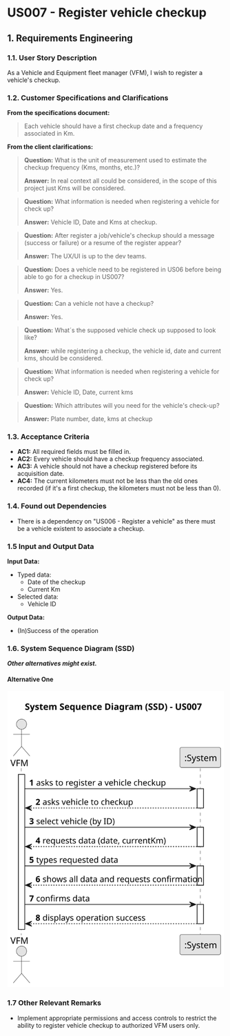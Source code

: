 # US007 - Register vehicle checkup


## 1. Requirements Engineering

### 1.1. User Story Description

As a Vehicle and Equipment fleet manager (VFM), I wish to register a vehicle's checkup.

### 1.2. Customer Specifications and Clarifications 

**From the specifications document:**

>	Each vehicle should have a first checkup date and a frequency associated in Km. 

**From the client clarifications:**

> **Question:** What is the unit of measurement used to estimate the checkup frequency (Kms, months, etc.)?
>
> **Answer:** In real context all could be considered, in the scope of this project just Kms will be considered.

> **Question:** What information is needed when registering a vehicle for check up?
>
> **Answer:** Vehicle ID, Date and Kms at checkup.

> **Question:** After register a job/vehicle's checkup should a message (success or failure) or a resume of the register appear?
>
> **Answer:** The UX/UI is up to the dev teams.

> **Question:** Does a vehicle need to be registered in US06 before being able to go for a checkup in US007?
> 
> **Answer:** Yes.

> **Question:** Can a vehicle not have a checkup?
>
> **Answer:** Yes.

> **Question:**  What´s the supposed vehicle check up supposed to look like?
>
> **Answer:** while registering a checkup, the vehicle id, date and current kms, should be considered.

> **Question:** What information is needed when registering a vehicle for check up?
> 
> **Answer:** Vehicle ID, Date, current kms

> **Question:** Which attributes will you need for the vehicle's check-up?
> 
> **Answer:** Plate number, date, kms at checkup



### 1.3. Acceptance Criteria

* **AC1:** All required fields must be filled in.
* **AC2:** Every vehicle should have a checkup frequency associated.
* **AC3:** A vehicle should not have a checkup registered before its acquisition date. 
* **AC4:** The current kilometers must not be less than the old ones recorded (if it's a first checkup, the kilometers must not be less than 0).

### 1.4. Found out Dependencies

* There is a dependency on "US006 - Register a vehicle" as there must be a vehicle existent to associate a checkup.

### 1.5 Input and Output Data

**Input Data:**

* Typed data:
    * Date of the checkup
	* Current Km
* Selected data:
    * Vehicle ID

**Output Data:**

* (In)Success of the operation

### 1.6. System Sequence Diagram (SSD)

**_Other alternatives might exist._**

#### Alternative One

![System Sequence Diagram - Alternative One](svg/us007-system-sequence-diagram-alternative-one.svg)

### 1.7 Other Relevant Remarks

* Implement appropriate permissions and access controls to restrict the ability to register vehicle checkup to authorized VFM users only.
